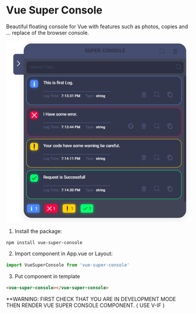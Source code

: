# Vue Super Console

Beautiful floating console for Vue with features such as photos, copies and ...
replace of the browser console.

![alt Vue Super Console](https://github.com/ahmadkzx/vue-super-console/blob/dev/src/assets/overview.png?raw=true)

1. Install the package:
```shell
npm install vue-super-console
```

2. Import component in App.vue or Layout:
```javascript
import VueSuperConsole from 'vue-super-console'
```

3. Put component in template
```html
<vue-super-console></vue-super-console>
```

**WARNING: FIRST CHECK THAT YOU ARE IN DEVELOPMENT MODE THEN RENDER VUE SUPER CONSOLE COMPONENT. ( USE V-IF )